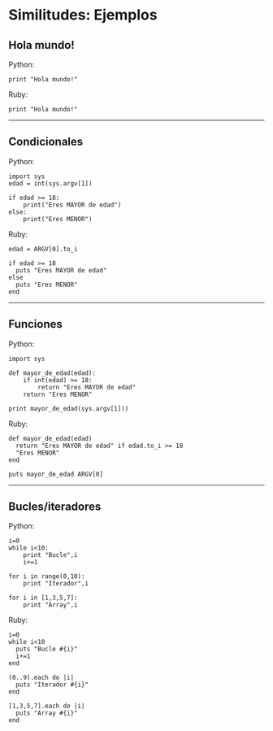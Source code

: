 
# Similitudes: Ejemplos

## Hola mundo!

Python:
```
print "Hola mundo!"
```

Ruby:
```
print "Hola mundo!"
```

---

## Condicionales

Python:
```
import sys
edad = int(sys.argv[1])

if edad >= 18:
    print("Eres MAYOR de edad")
else:
    print("Eres MENOR")
```

Ruby:
```
edad = ARGV[0].to_i

if edad >= 18
  puts "Eres MAYOR de edad"
else
  puts "Eres MENOR"
end
```

---

## Funciones

Python:
```
import sys

def mayor_de_edad(edad):
    if int(edad) >= 18:
        return "Eres MAYOR de edad"
    return "Eres MENOR"

print mayor_de_edad(sys.argv[1]))
```

Ruby:
```
def mayor_de_edad(edad)
  return "Eres MAYOR de edad" if edad.to_i >= 18
  "Eres MENOR"
end

puts mayor_de_edad ARGV[0]
```

---

## Bucles/iteradores

Python:
```
i=0
while i<10:
	print "Bucle",i
	i+=1

for i in range(0,10):
	print "Iterador",i

for i in [1,3,5,7]:
  	print "Array",i
```

Ruby:
```
i=0
while i<10
  puts "Bucle #{i}"
  i+=1
end

(0..9).each do |i|
  puts "Iterador #{i}"
end

[1,3,5,7].each do |i|
  puts "Array #{i}"
end

```

